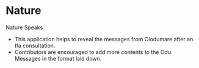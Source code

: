 # Nature
Nature Speaks
- This application helps to reveal the messages from Olodumare after an Ifa consultation.
- Contributors are encouraged to add more contents to the Odu Messages in the format laid down.
